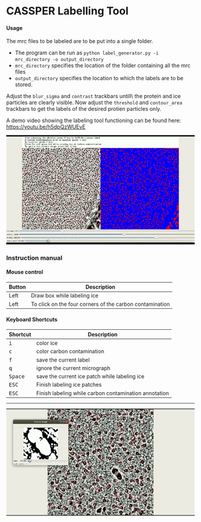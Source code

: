 # CASSPER Labelling Tool
 

#### Usage


 The mrc files to be labeled are to be put into a single folder.
* The program can be run as `python label_generator.py -i mrc_directory -o output_directory`
* `mrc_directory` specifies the location of the folder containing all the mrc files
* `output_directory` specifies the location to which the labels are to be stored.

Adjust the `blur_sigma` and `contrast` trackbars untill\ the protein and ice particles are clearly visible. 
Now adjust the `threshold` and `contour_area` trackbars to get the labels of the desired protien particles only.

A demo video showing the labeling tool functioning can be found here: https://youtu.be/h5dpQzWUEvE




![label generator](images/image.png)

### Instruction manual

#### Mouse control

Button | Description | 
--- | --- |
Left | Draw box while labeling ice
Left | To click on the four corners of the carbon contamination


#### Keyboard Shortcuts

Shortcut | Description | 
--- | --- |
<kbd>i</kbd> | color ice |
<kbd>c</kbd> | color carbon contamination |
<kbd>f</kbd> | save the current label |
<kbd>q</kbd> | ignore the current micrograph |
<kbd>Space</kbd> | save the current ice patch while labeling ice |
<kbd>ESC</kbd> | Finish labeling ice patches |
<kbd>ESC</kbd> | Finish labeling while carbon contamination annotation |
----
![color ice](images/ice.png)


